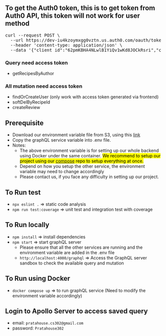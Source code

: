 ## To get the Auth0 token, this is to get token from Auth0 API, this token will not work for user method
<pre>
curl --request POST \
  --url https://dev-iu4kzoymxgg0vztn.us.auth0.com/oauth/token \
  --header 'content-type: application/json' \
  --data '{"client_id":"62pmKBHA4NLwlB1YiQv1wKd8JOCkRsri","client_secret":"KShZHULodLIBFXQXBx3CospZQBxhqKyGeCNFLr1EnegfMakE4pNApgodOvcRsqhq","audience":"http://localhost:4000/","grant_type":"client_credentials"}'
</pre>
### Query need access token
- getRecipesByAuthor
### All mutation need access token
- findOrCreateUser (only work with access token generated via frontend)
- softDelByRecipeId
- createReview

## Prerequisite
- Download our environment variable file from S3, using this [link](https://assets-prata-house.s3.ap-southeast-1.amazonaws.com/Environment+File/CS302_G1_T4_ENV.txt)
- Copy the graphQL service variable into .env file.
- Notes: 
  - The above environment variable is for setting up our whole backend using Docker under the same container. 
  <mark>We recommend to setup our project using our [compose](https://gitlab.com/cs302-2024/g1-team4/compose) repo to setup everything at once.</mark>
  - Depend on how you setup the other service, the environment variable may need to change accordingly
  - Please contact us, if you face any difficulty in setting up our project.

## To Run test
- `npx eslint .` => static code analysis
- `npm run test:coverage` => unit test and integration test with coverage

## To Run locally
- `npm install` => install dependencies
- `npm start` => start graphQL server
  - Please ensure that all the other services are running and the environment variable are added in the .env file
  - `http://localhost:4000/graphql` => Access the GraphQL server sandbox to check the available query and mutation

## To Run using Docker
- `docker compose up` => to run graphQL service (Need to modify the environment variable accordingly)

## Login to Apollo Server to access saved query
- email: `pratahouse.cs302@gmail.com`
- password: `Pratahouse302`